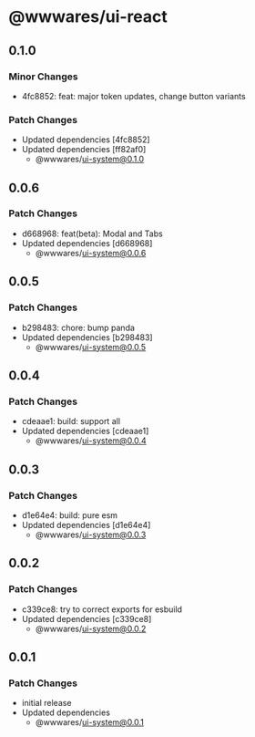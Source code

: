 # @wwwares/ui-react

## 0.1.0

### Minor Changes

- 4fc8852: feat: major token updates, change button variants

### Patch Changes

- Updated dependencies [4fc8852]
- Updated dependencies [ff82af0]
  - @wwwares/ui-system@0.1.0

## 0.0.6

### Patch Changes

- d668968: feat(beta): Modal and Tabs
- Updated dependencies [d668968]
  - @wwwares/ui-system@0.0.6

## 0.0.5

### Patch Changes

- b298483: chore: bump panda
- Updated dependencies [b298483]
  - @wwwares/ui-system@0.0.5

## 0.0.4

### Patch Changes

- cdeaae1: build: support all
- Updated dependencies [cdeaae1]
  - @wwwares/ui-system@0.0.4

## 0.0.3

### Patch Changes

- d1e64e4: build: pure esm
- Updated dependencies [d1e64e4]
  - @wwwares/ui-system@0.0.3

## 0.0.2

### Patch Changes

- c339ce8: try to correct exports for esbuild
- Updated dependencies [c339ce8]
  - @wwwares/ui-system@0.0.2

## 0.0.1

### Patch Changes

- initial release
- Updated dependencies
  - @wwwares/ui-system@0.0.1
